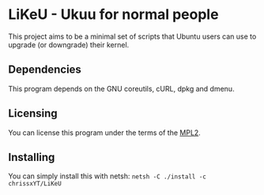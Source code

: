 # LiKeU - Ukuu for normal people
This project aims to be a minimal set of scripts that Ubuntu users can
use to upgrade (or downgrade) their kernel.
## Dependencies
This program depends on the GNU coreutils, cURL, dpkg and dmenu.
## Licensing
You can license this program under the terms of the
[MPL2](https://www.mozilla.org/en-US/MPL/2.0/).
## Installing
You can simply install this with netsh:
`netsh -C ./install -c chrissxYT/LiKeU`
